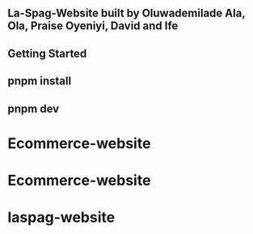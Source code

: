 ## La-Spag-Website built by Oluwademilade Ala, Ola, Praise Oyeniyi, David and Ife

## Getting Started

## pnpm install

## pnpm dev
# Ecommerce-website
# Ecommerce-website
# laspag-website
